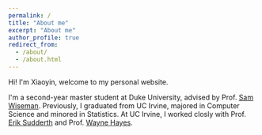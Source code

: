 ```yaml
---
permalink: /
title: "About me"
excerpt: "About me"
author_profile: true
redirect_from: 
  - /about/
  - /about.html
---
```


Hi! I'm Xiaoyin, welcome to my personal website.

I'm a second-year master student at Duke University, advised by Prof. [Sam Wiseman](https://swiseman.github.io/). Previously, I graduated from UC Irvine, majored in Computer Science and minored in Statistics. At UC Irvine, I worked closly with Prof. [Erik Sudderth](https://www.ics.uci.edu/~sudderth/) and Prof. [Wayne Hayes](http://www.cs.toronto.edu/~wayne/).

<!-- A data-driven personal website
====== -->
